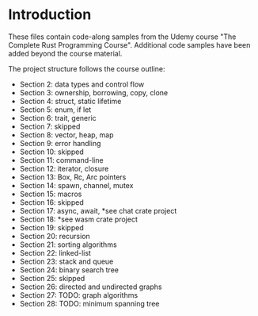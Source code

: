 # Introduction

These files contain code-along samples from the Udemy course "The Complete Rust Programming Course".
Additional code samples have been added beyond the course material.

The project structure follows the course outline:
- Section 2: data types and control flow
- Section 3: ownership, borrowing, copy, clone
- Section 4: struct, static lifetime
- Section 5: enum, if let
- Section 6: trait, generic
- Section 7: skipped
- Section 8: vector, heap, map
- Section 9: error handling
- Section 10: skipped
- Section 11: command-line
- Section 12: iterator, closure
- Section 13: Box, Rc, Arc pointers
- Section 14: spawn, channel, mutex
- Section 15: macros
- Section 16: skipped
- Section 17: async, await, *see chat crate project
- Section 18: *see wasm crate project
- Section 19: skipped
- Section 20: recursion
- Section 21: sorting algorithms
- Section 22: linked-list
- Section 23: stack and queue
- Section 24: binary search tree
- Section 25: skipped
- Section 26: directed and undirected graphs
- Section 27: TODO: graph algorithms
- Section 28: TODO: minimum spanning tree
